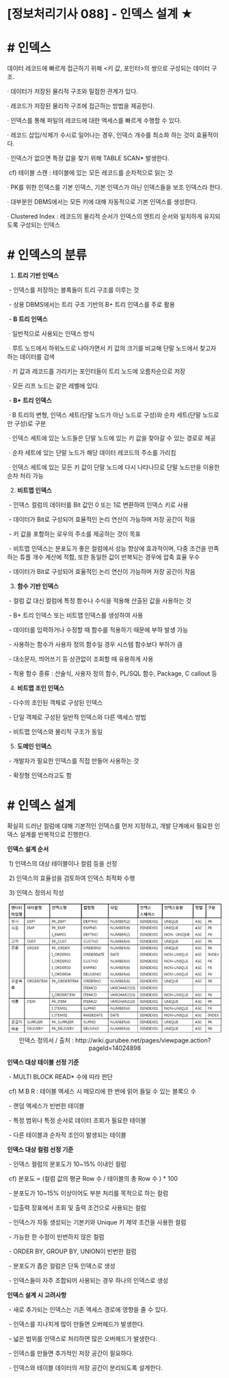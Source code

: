 

# [정보처리기사 088] - 인덱스 설계 ★



# **# 인덱스**

데이터 레코드에 빠르게 접근하기 위해 <키 값, 포인터>의 쌍으로 구성되는 데이터 구조.



· 데이터가 저장된 물리적 구조와 밀접한 관계가 있다.

· 레코드가 저장된 물리적 구조에 접근하는 방법을 제공한다.

· 인덱스를 통해 파일의 레코드에 대한 액세스를 빠르게 수행할 수 있다.

· 레코드 삽입/삭제가 수시로 일어나는 경우, 인덱스 개수를 최소화 하는 것이 효율적이다.

· 인덱스가 없으면 특정 값을 찾기 위해 TABLE SCAN* 발생한다.

​        cf) 테이블 스캔 : 테이블에 있는 모든 레코드를 순차적으로 읽는 것

· PK를 위한 인덱스를 기본 인덱스, 기본 인덱스가 아닌 인덱스들을 보조 인덱스라 한다.

· 대부분읜 DBMS에서는 모든 키에 대해 자동적으로 기본 인덱스를 생성한다.

· Clustered Index : 레코드의 물리적 순서가 인덱스의 엔트리 순서와 일치하게 유지되도록 구성되는 인덱스



# **#** 인덱스의 분류

1) **트리 기반 인덱스**

​    \- 인덱스를 저장하는 블록들이 트리 구조를 이루는 것

​    \- 상용 DBMS에서는 트리 구조 기반의 B+ 트리 인덱스를 주로 활용

​    \- **B 트리 인덱스**

​        · 일반적으로 사용되는 인덱스 방식

​        · 루트 노드에서 하위노드로 나아가면서 키 값의 크기를 비교해 단말 노드에서 찾고자 하는 데이터를 검색

​        · 키 값과 레코드를 가리키는 포인터들이 트리 노드에 오름차순으로 저장

​        · 모든 리프 노드는 같은 레벨에 있다.

​    \- **B+ 트리 인덱스**

​        · B 트리의 변형, 인덱스 세트(단말 노드가 아닌 노드로 구성)와 순차 세트(단말 노드로만 구성)로 구분

​        · 인덱스 세트에 있는 노드들은 단말 노드에 있는 키 값을 찾아갈 수 있는 경로로 제공

​        · 순차 세트에 있는 단말 노드가 해당 데이터 레코드의 주소를 가리킴

​        · 인덱스 세트에 있는 모든 키 값이 단말 노드에 다시 나타나므로 단말 노드만을 이용한 순차 처리 가능

2) **비트맵 인덱스**

​    \- 인덱스 컬럼의 데이터를 Bit 값인 0 또는 1로 변환하여 인덱스 키로 사용

​    \- 데이터가 Bit로 구성되어 효율적인 논리 연산이 가능하며 저장 공간이 작음

​    \- 키 값을 포함하는 로우의 주소를 제공하는 것이 목표

​    \- 비트맵 인덱스는 분포도가 좋은 컬럼에서 성능 향상에 효과적이며, 다중 조건을 만족하는 튜플 개수 계산에 적합, 또한 동일한 값이 반복되는 경우에 압축 효율 우수

​    \- 데이터가 Bit로 구성되어 효율적인 논리 연산이 가능하며 저장 공간이 작음

3) **함수 기반 인덱스**

​    \- 컬럼 값 대신 컬럼에 특정 함수나 수식을 적용해 산출된 값을 사용하는 것

​    \- B+ 트리 인덱스 또는 비트맵 인덱스를 생성하여 사용

​    \- 데이터를 입력하거나 수정할 때 함수를 적용하기 때문에 부하 발생 가능

​    \- 사용하는 함수가 사용자 정의 함수일 경우 시스템 함수보다 부하가 큼

​    \- 대소문자, 띄어쓰기 등 상관없이 조회할 때 유용하게 사용

​    \- 적용 함수 종류 : 산술식, 사용자 정의 함수, PL/SQL 함수, Package, C callout 등

4) **비트맵 조인 인덱스**

​    \- 다수의 조인된 객체로 구성된 인덱스

​    \- 단일 객체로 구성된 일반적 인덱스와 다른 액세스 방법

​    \- 비트맵 인덱스와 물리적 구조가 동일

5) **도메인 인덱스**

​    \- 개발자가 필요한 인덱스를 직접 만들어 사용하는 것

​    \- 확장형 인덱스라고도 함



# **# 인덱스 설계**

확실히 드러난 컬럼에 대해 기본적인 인덱스를 먼저 지정하고, 개발 단계에서 필요한 인덱스 설계를 반복적으로 진행한다.



**인덱스 설계 순서**

​    1) 인덱스의 대상 테이블이나 컬럼 등을 선정

​    2) 인덱스의 효율성을 검토하여 인덱스 최적화 수행

​    3) 인덱스 정의서 작성

<img src='./img/088_01.png'>

<center>인덱스 정의서 / 출처 : http://wiki.gurubee.net/pages/viewpage.action?pageId=14024898</center>



**인덱스 대상 테이블 선정 기준**

​    \- MULTI BLOCK READ* 수에 따라 판단

​        cf) M B R : 테이블 액세스 시 메모리에 한 번에 읽어 들일 수 있는 블록으 수

​    \- 랜덤 액세스가 빈번한 테이블

​    \- 특정 범위나 특정 순서로 데이터 조회가 필요한 테이블

​    \- 다른 테이블과 순차적 조인이 발생되는 테이블



**인덱스 대상 컬럼 선정 기준**

​    \- 인덱스 컬럼의 분포도가 10~15% 이내인 컬럼

​        cf) 분포도 = (컬럼 값의 평균 Row 수 / 테이블의 총 Row 수 ) * 100

​    \- 분포도가 10~15% 이상이어도 부분 처리를 목적으로 하는 컬럼

​    \- 입출력 장표에서 조회 및 출력 조건으로 사용되는 컬럼

​    \- 인덱스가 자동 생성되는 기본키와 Unique 키 제약 조건을 사용한 컬럼

​    \- 가능한 한 수정이 빈번하지 않은 컬럼

​    \- ORDER BY, GROUP BY, UNION이 빈번한 컬럼

​    \- 분포도가 좁은 컬럼은 단독 인덱스로 생성

​    \- 인덱스들이 자주 조합되어 사용되는 경우 하나의 인덱스로 생성



**인덱스 설계 시 고려사항**

​    \- 새로 추가되는 인덱스는 기존 액세스 경로에 영향을 줄 수 있다.

​    \- 인덱스를 지나치게 많이 만들면 오버헤드가 발생한다.

​    \- 넓은 범위를 인덱스로 처리하면 많은 오버헤드가 발생한다.

​    \- 인덱스를 만들면 추가적인 저장 공간이 필요하다.

​    \- 인덱스와 테이블 데이터의 저장 공간이 분리되도록 설계한다.